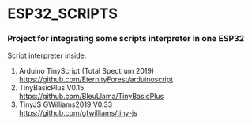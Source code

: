 # ESP32_SCRIPTS
### Project for integrating some scripts interpreter in one ESP32 <br>
Script interpreter inside: <br>
1) Arduino TinyScript (Total Spectrum 2019)<br>
   https://github.com/EternityForest/arduinoscript<br>
2) TinyBasicPlus V0.15<br>
   https://github.com/BleuLlama/TinyBasicPlus<br>
3) TinyJS GWilliams2019 V0.33<br>
   https://github.com/gfwilliams/tiny-js<br>
